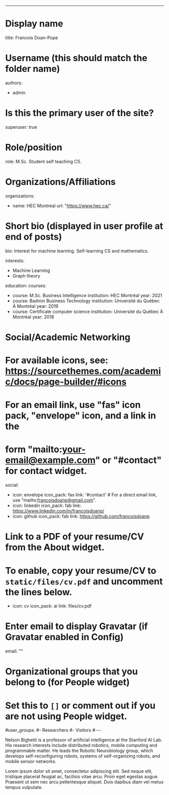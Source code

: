 ---
# Display name
title: Francois Doan-Pope

# Username (this should match the folder name)
authors:
- admin

# Is this the primary user of the site?
superuser: true

# Role/position
role: M.Sc. Student self teaching CS.

# Organizations/Affiliations
organizations:
- name: HEC Montreal
  url: "https://www.hec.ca/"

# Short bio (displayed in user profile at end of posts)
bio: Interest for machine learning. Self-learning CS and mathematics. 

interests:
- Machine Learning
- Graph theory

education:
  courses:
  - course: M.Sc. Business Intelligence
    institution: HEC Montréal
    year: 2021
  - course: Badmin Business Technology
    institution: Université du Québec À Montréal
    year: 2019
  - course: Certificate computer science
    institution: Université du Québec À Montréal
    year: 2018

# Social/Academic Networking
# For available icons, see: https://sourcethemes.com/academic/docs/page-builder/#icons
#   For an email link, use "fas" icon pack, "envelope" icon, and a link in the
#   form "mailto:your-email@example.com" or "#contact" for contact widget.
social:
- icon: envelope
  icon_pack: fas
  link: '#contact'  # For a direct email link, use "mailto:francoisdoanp@gmail.com".
- icon: linkedin
  icon_pack: fab
  link: https://www.linkedin.com/in/francoisdoanp/
- icon: github
  icon_pack: fab
  link: https://github.com/francoisdoanp
# Link to a PDF of your resume/CV from the About widget.
# To enable, copy your resume/CV to `static/files/cv.pdf` and uncomment the lines below.
 - icon: cv
   icon_pack: ai
   link: files/cv.pdf

# Enter email to display Gravatar (if Gravatar enabled in Config)
email: ""

# Organizational groups that you belong to (for People widget)
#   Set this to `[]` or comment out if you are not using People widget.
#user_groups:
#- Researchers
#- Visitors
#---

Nelson Bighetti is a professor of artificial intelligence at the Stanford AI Lab. His research interests include distributed robotics, mobile computing and programmable matter. He leads the Robotic Neurobiology group, which develops self-reconfiguring robots, systems of self-organizing robots, and mobile sensor networks.

Lorem ipsum dolor sit amet, consectetur adipiscing elit. Sed neque elit, tristique placerat feugiat ac, facilisis vitae arcu. Proin eget egestas augue. Praesent ut sem nec arcu pellentesque aliquet. Duis dapibus diam vel metus tempus vulputate.
